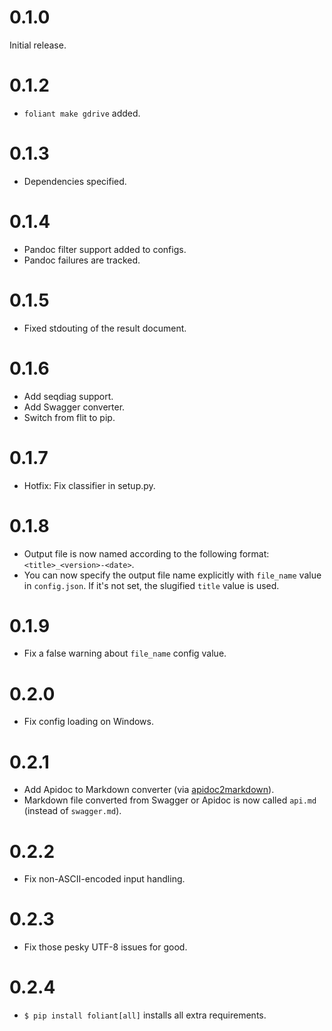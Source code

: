 # 0.1.0

Initial release.

# 0.1.2

- ```foliant make gdrive``` added.

# 0.1.3

- Dependencies specified.

# 0.1.4

- Pandoc filter support added to configs.
- Pandoc failures are tracked.

# 0.1.5

- Fixed stdouting of the result document.

# 0.1.6

- Add seqdiag support.
- Add Swagger converter.
- Switch from flit to pip.

# 0.1.7

- Hotfix: Fix classifier in setup.py.

# 0.1.8

- Output file is now named according to the following format:
  `<title>_<version>-<date>`.
- You can now specify the output file name explicitly with `file_name` value
  in `config.json`. If it's not set, the slugified `title` value is used.

# 0.1.9

- Fix a false warning about `file_name` config value.

# 0.2.0

- Fix config loading on Windows.

# 0.2.1

- Add Apidoc to Markdown converter
  (via [apidoc2markdown](https://github.com/moigagoo/apidoc2markdown)).
- Markdown file converted from Swagger or Apidoc is now called `api.md`
  (instead of `swagger.md`).

# 0.2.2

- Fix non-ASCII-encoded input handling.

# 0.2.3

- Fix those pesky UTF-8 issues for good.

# 0.2.4

- ``$ pip install foliant[all]`` installs all extra requirements.
